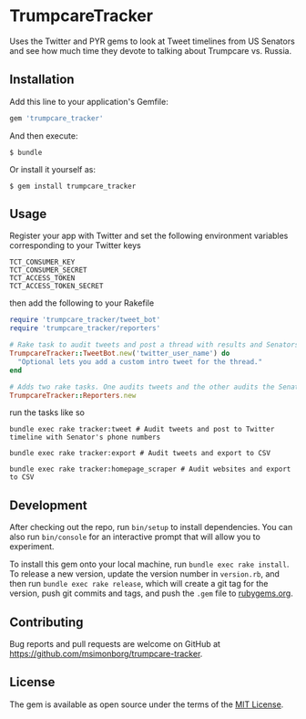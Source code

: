# TrumpcareTracker

Uses the Twitter and PYR gems to look at Tweet timelines from US Senators and see how much time they devote to talking about Trumpcare vs. Russia.

## Installation

Add this line to your application's Gemfile:

```ruby
gem 'trumpcare_tracker'
```

And then execute:

    $ bundle

Or install it yourself as:

    $ gem install trumpcare_tracker

## Usage

Register your app with Twitter and set the following environment variables corresponding to your Twitter keys
```
TCT_CONSUMER_KEY
TCT_CONSUMER_SECRET
TCT_ACCESS_TOKEN
TCT_ACCESS_TOKEN_SECRET
```
then add the following to your Rakefile

```ruby
require 'trumpcare_tracker/tweet_bot'
require 'trumpcare_tracker/reporters'

# Rake task to audit tweets and post a thread with results and Senators' phone numbers
TrumpcareTracker::TweetBot.new('twitter_user_name') do
  "Optional lets you add a custom intro tweet for the thread."
end

# Adds two rake tasks. One audits tweets and the other audits the Senators' website homepages. Both export the results to CSV in project root directory.
TrumpcareTracker::Reporters.new
```

run the tasks like so

```
bundle exec rake tracker:tweet # Audit tweets and post to Twitter timeline with Senator's phone numbers

bundle exec rake tracker:export # Audit tweets and export to CSV

bundle exec rake tracker:homepage_scraper # Audit websites and export to CSV
```

## Development

After checking out the repo, run `bin/setup` to install dependencies. You can also run `bin/console` for an interactive prompt that will allow you to experiment.

To install this gem onto your local machine, run `bundle exec rake install`. To release a new version, update the version number in `version.rb`, and then run `bundle exec rake release`, which will create a git tag for the version, push git commits and tags, and push the `.gem` file to [rubygems.org](https://rubygems.org).

## Contributing

Bug reports and pull requests are welcome on GitHub at https://github.com/msimonborg/trumpcare-tracker.


## License

The gem is available as open source under the terms of the [MIT License](http://opensource.org/licenses/MIT).

